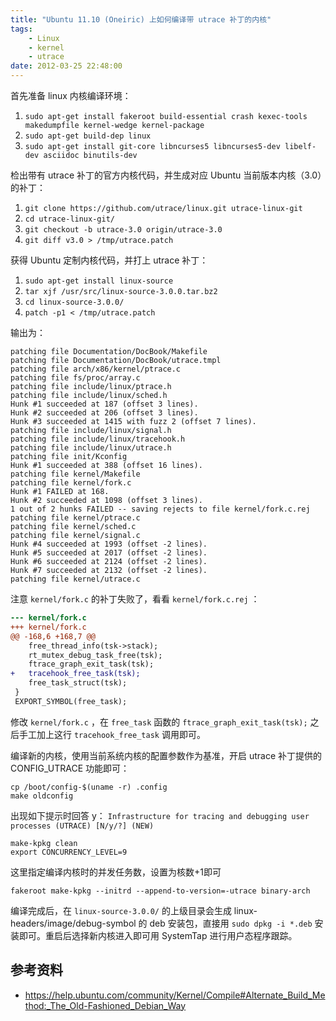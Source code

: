 ```yaml
---
title: "Ubuntu 11.10 (Oneiric) 上如何编译带 utrace 补丁的内核"
tags:
    - Linux
    - kernel
    - utrace
date: 2012-03-25 22:48:00
---
```


首先准备 linux 内核编译环境：
1. `sudo apt-get install fakeroot build-essential crash kexec-tools makedumpfile kernel-wedge kernel-package`
2. `sudo apt-get build-dep linux`
3. `sudo apt-get install git-core libncurses5 libncurses5-dev libelf-dev asciidoc binutils-dev`
<!-- more -->

检出带有 utrace 补丁的官方内核代码，并生成对应 Ubuntu 当前版本内核（3.0）的补丁：
1. `git clone https://github.com/utrace/linux.git utrace-linux-git`
2. `cd utrace-linux-git/`
3. `git checkout -b utrace-3.0 origin/utrace-3.0`
4. `git diff v3.0 > /tmp/utrace.patch`

获得 Ubuntu 定制内核代码，并打上 utrace 补丁：
1. `sudo apt-get install linux-source`
2. `tar xjf /usr/src/linux-source-3.0.0.tar.bz2`
3. `cd linux-source-3.0.0/`
4. `patch -p1 < /tmp/utrace.patch`

输出为：
```
patching file Documentation/DocBook/Makefile
patching file Documentation/DocBook/utrace.tmpl
patching file arch/x86/kernel/ptrace.c
patching file fs/proc/array.c
patching file include/linux/ptrace.h
patching file include/linux/sched.h
Hunk #1 succeeded at 187 (offset 3 lines).
Hunk #2 succeeded at 206 (offset 3 lines).
Hunk #3 succeeded at 1415 with fuzz 2 (offset 7 lines).
patching file include/linux/signal.h
patching file include/linux/tracehook.h
patching file include/linux/utrace.h
patching file init/Kconfig
Hunk #1 succeeded at 388 (offset 16 lines).
patching file kernel/Makefile
patching file kernel/fork.c
Hunk #1 FAILED at 168.
Hunk #2 succeeded at 1098 (offset 3 lines).
1 out of 2 hunks FAILED -- saving rejects to file kernel/fork.c.rej
patching file kernel/ptrace.c
patching file kernel/sched.c
patching file kernel/signal.c
Hunk #4 succeeded at 1993 (offset -2 lines).
Hunk #5 succeeded at 2017 (offset -2 lines).
Hunk #6 succeeded at 2124 (offset -2 lines).
Hunk #7 succeeded at 2132 (offset -2 lines).
patching file kernel/utrace.c
```
注意 `kernel/fork.c` 的补丁失败了，看看 `kernel/fork.c.rej` ：
```patch
--- kernel/fork.c
+++ kernel/fork.c
@@ -168,6 +168,7 @@
    free_thread_info(tsk->stack);
    rt_mutex_debug_task_free(tsk);
    ftrace_graph_exit_task(tsk);
+   tracehook_free_task(tsk);
    free_task_struct(tsk);
 }
 EXPORT_SYMBOL(free_task);
```
修改 `kernel/fork.c` ，在 `free_task` 函数的 `ftrace_graph_exit_task(tsk);` 之后手工加上这行 `tracehook_free_task` 调用即可。

编译新的内核，使用当前系统内核的配置参数作为基准，开启 utrace 补丁提供的 CONFIG_UTRACE 功能即可：
```
cp /boot/config-$(uname -r) .config
make oldconfig
```
出现如下提示时回答 y： `Infrastructure for tracing and debugging user processes (UTRACE) [N/y/?] (NEW)`
```
make-kpkg clean
export CONCURRENCY_LEVEL=9
```
这里指定编译内核时的并发任务数，设置为核数+1即可
```
fakeroot make-kpkg --initrd --append-to-version=-utrace binary-arch
```

编译完成后，在 `linux-source-3.0.0/` 的上级目录会生成 linux-headers/image/debug-symbol 的 deb 安装包，直接用 `sudo dpkg -i *.deb` 安装即可。重启后选择新内核进入即可用 SystemTap 进行用户态程序跟踪。

## 参考资料

- https://help.ubuntu.com/community/Kernel/Compile#Alternate_Build_Method:_The_Old-Fashioned_Debian_Way

